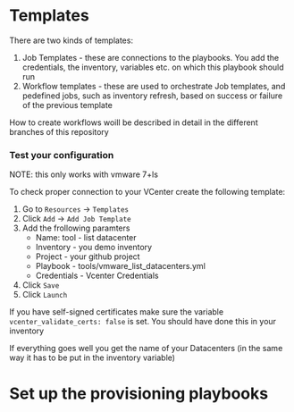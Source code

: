 # Templates

There are two kinds of templates:

1. Job Templates - these are connections to the playbooks. You add the credentials, the inventory, variables etc. on which this playbook should run
2. Workflow templates - these are used to orchestrate Job templates, and pedefined jobs, such as inventory refresh,  based on success or failure of the previous template

How to create workflows woill be described in detail in the different branches of this repository


### Test your configuration

NOTE: this only works with vmware 7+ls


To check proper connection to your VCenter create the following template:

1. Go to `Resources` -> `Templates`
2. Click `Add` -> `Add Job Template`
3. Add the frollowing paramters
   - Name: tool - list datacenter
   - Inventory - you demo inventory
   - Project - your github project
   - Playbook - tools/vmware_list_datacenters.yml
   - Credentials - Vcenter Credentials
4. Click `Save`
5. Click `Launch`

If you have self-signed certificates make sure the variable `vcenter_validate_certs: false` is set. You should have done this in your inventory

If everything goes well you get the name of your Datacenters (in the same way it has to be put in the inventory variable)


# Set up the provisioning playbooks
